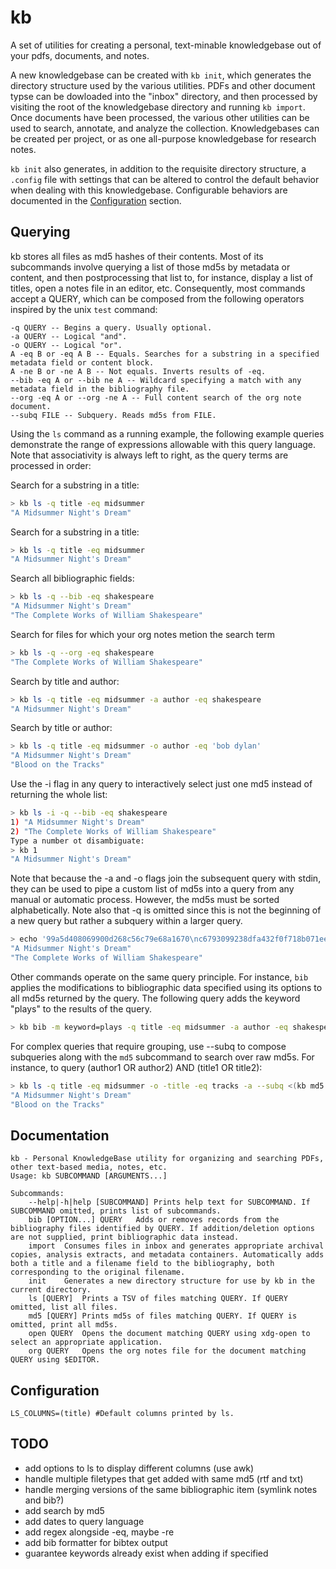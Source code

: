 # kb
A set of utilities for creating a personal, text-minable knowledgebase out of your pdfs, documents, and notes.

A new knowledgebase can be created with `kb init`, which generates the directory structure used by the various utilities. PDFs and other document typse can be dowloaded into the "inbox" directory, and then processed by visiting the root of the knowledgebase directory and running `kb import`. Once documents have been processed, the various other utilities can be used to search, annotate, and analyze the collection. Knowledgebases can be created per project, or as one all-purpose knowledgebase for research notes.

`kb init` also generates, in addition to the requisite directory structure, a `.config` file with settings that can be altered to control the default behavior when dealing with this knowledgebase. Configurable behaviors are documented in the [Configuration](#-configuration) section.

## Querying
kb stores all files as md5 hashes of their contents. Most of its subcommands involve querying a list of those md5s by metadata or content, and then postprocessing that list to, for instance, display a list of titles, open a notes file in an editor, etc. Consequently, most commands accept a QUERY, which can be composed from the following operators inspired by the unix `test` command:

```
-q QUERY -- Begins a query. Usually optional.
-a QUERY -- Logical "and".
-o QUERY -- Logical "or".
A -eq B or -eq A B -- Equals. Searches for a substring in a specified metadata field or content block.
A -ne B or -ne A B -- Not equals. Inverts results of -eq.
--bib -eq A or --bib ne A -- Wildcard specifying a match with any metadata field in the bibliography file.
--org -eq A or --org -ne A -- Full content search of the org note document.
--subq FILE -- Subquery. Reads md5s from FILE.
```

Using the `ls` command as a running example, the following example queries demonstrate the range of expressions allowable with this query language. Note that associativity is always left to right, as the query terms are processed in order:

Search for a substring in a title:
```zsh
> kb ls -q title -eq midsummer
"A Midsummer Night's Dream"
```

Search for a substring in a title:
```zsh
> kb ls -q title -eq midsummer
"A Midsummer Night's Dream"
```

Search all bibliographic fields:
```zsh
> kb ls -q --bib -eq shakespeare
"A Midsummer Night's Dream"
"The Complete Works of William Shakespeare"
```

Search for files for which your org notes metion the search term
```zsh
> kb ls -q --org -eq shakespeare
"The Complete Works of William Shakespeare"
```

Search by title and author:
```zsh
> kb ls -q title -eq midsummer -a author -eq shakespeare
"A Midsummer Night's Dream"
```

Search by title or author:
```zsh
> kb ls -q title -eq midsummer -o author -eq 'bob dylan'
"A Midsummer Night's Dream"
"Blood on the Tracks"
```

Use the -i flag in any query to interactively select just one md5 instead of returning the whole list:
```zsh
> kb ls -i -q --bib -eq shakespeare
1) "A Midsummer Night's Dream"
2) "The Complete Works of William Shakespeare"
Type a number ot disambiguate:
> kb 1
"A Midsummer Night's Dream"
```

Note that because the -a and -o flags join the subsequent query with stdin, they can be used to pipe a custom list of md5s into a query from any manual or automatic process. However, the md5s must be sorted alphabetically. Note also that -q is omitted since this is not the beginning of a new query but rather a subquery within a larger query.

```zsh
> echo '99a5d408069900d268c56c79e68a1670\nc6793099238dfa432f0f718b071ee8a5' | sort | kb ls -a
"A Midsummer Night's Dream"
"The Complete Works of William Shakespeare"
```

Other commands operate on the same query principle. For instance, `bib` applies the modifications to bibliographic data specified using its options to all md5s returned by the query. The following query adds the keyword "plays" to the results of the query.

```zsh
> kb bib -m keyword=plays -q title -eq midsummer -a author -eq shakespeare
```

For complex queries that require grouping, use --subq to compose subqueries along with the `md5` subcommand to search over raw md5s. For instance, to query (author1 OR author2) AND (title1 OR title2):
```zsh
> kb ls -q title -eq midsummer -o -title -eq tracks -a --subq <(kb md5 -q author -eq 'bob dylan' -o author -eq shakespeare)
"A Midsummer Night's Dream"
"Blood on the Tracks"
```
## Documentation
```
kb - Personal KnowledgeBase utility for organizing and searching PDFs, other text-based media, notes, etc.
Usage: kb SUBCOMMAND [ARGUMENTS...]

Subcommands:
	--help|-h|help [SUBCOMMAND]	Prints help text for SUBCOMMAND. If SUBCOMMAND omitted, prints list of subcommands.
	bib [OPTION...] QUERY	Adds or removes records from the bibliography files identified by QUERY. If addition/deletion options are not supplied, print bibliographic data instead.
	import 	Consumes files in inbox and generates appropriate archival copies, analysis extracts, and metadata containers. Automatically adds both a title and a filename field to the bibliography, both corresponding to the original filename.
	init 	Generates a new directory structure for use by kb in the current directory.
	ls [QUERY]	Prints a TSV of files matching QUERY. If QUERY omitted, list all files.
	md5 [QUERY]	Prints md5s of files matching QUERY. If QUERY is omitted, print all md5s.
	open QUERY	Opens the document matching QUERY using xdg-open to select an appropriate application.
	org QUERY	Opens the org notes file for the document matching QUERY using $EDITOR.
```
## Configuration
```
LS_COLUMNS=(title) #Default columns printed by ls.
```
## TODO
- add options to ls to display different columns (use awk)
- handle multiple filetypes that get added with same md5 (rtf and txt)
- handle merging versions of the same bibliographic item (symlink notes and bib?)
- add search by md5
- add dates to query language
- add regex alongside -eq, maybe -re
- add bib formatter for bibtex output
- guarantee keywords already exist when adding if specified
